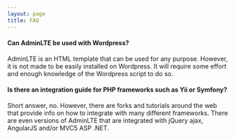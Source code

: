 ```yaml
---
layout: page
title: FAQ
---
```


#### Can AdminLTE be used with Wordpress?
AdminLTE is an HTML template that can be used for any purpose. However, it is not made to be easily installed on Wordpress. It will require some effort and enough knowledge of the Wordpress script to do so.

#### Is there an integration guide for PHP frameworks such as Yii or Symfony?
Short answer, no. However, there are forks and tutorials around the web that provide info on how to integrate with many different frameworks. There are even versions of AdminLTE that are integrated with jQuery ajax, AngularJS and/or MVC5 ASP .NET.

<!---
#### How do I get notified of new AdminLTE versions?
The best option is to subscribe to our mailing list using the [subscription form on Almsaeed Studio](https://almsaeedstudio.com/#subscribe). If that's not appealing to you, you may watch the [repository on Github](https://github.com/almasaeed2010/AdminLTE) or visit [Almsaeed Studio](https://almsaeedstudio.com) every now and then for updates and announcements.
--->
